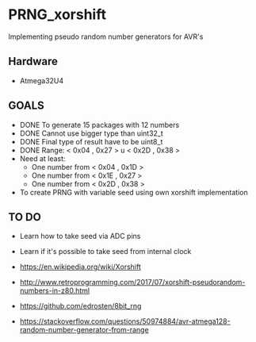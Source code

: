 # PRNG_xorshift
Implementing pseudo random number generators for AVR's

## Hardware
* Atmega32U4

## GOALS
* DONE To generate 15 packages with 12 numbers
* DONE Cannot use bigger type than uint32_t
* DONE Final type of result have to be uint8_t
* DONE Range: < 0x04 , 0x27 > u < 0x2D , 0x38 >
* Need at least:
  *  One number from < 0x04 , 0x1D >
  *  One number from < 0x1E , 0x27 >
  *  One number from < 0x2D , 0x38 >
* To create PRNG with variable seed using own xorshift implementation

## TO DO
* Learn how to take seed via ADC pins
* Learn if it's possible to take seed from internal clock

* https://en.wikipedia.org/wiki/Xorshift
* http://www.retroprogramming.com/2017/07/xorshift-pseudorandom-numbers-in-z80.html
* https://github.com/edrosten/8bit_rng
* https://stackoverflow.com/questions/50974884/avr-atmega128-random-number-generator-from-range
